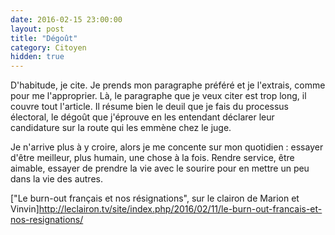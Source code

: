 ```yaml
---
date: 2016-02-15 23:00:00
layout: post
title: "Dégoût"
category: Citoyen
hidden: true
---
```


D'habitude, je cite. Je prends mon paragraphe préféré et je l'extrais, comme pour me l'approprier. Là, le paragraphe que je veux citer est trop long, il couvre tout l'article. Il résume bien le deuil que je fais du processus électoral, le dégoût que j'éprouve en les entendant déclarer leur candidature sur la route qui les emmène chez le juge.

Je n'arrive plus à y croire, alors je me concente sur mon quotidien : essayer d'être meilleur, plus humain, une chose à la fois. Rendre service, être aimable, essayer de prendre la vie avec le sourire pour en mettre un peu dans la vie des autres.

["Le burn-out français et nos résignations", sur le clairon de Marion et Vinvin]http://leclairon.tv/site/index.php/2016/02/11/le-burn-out-francais-et-nos-resignations/
